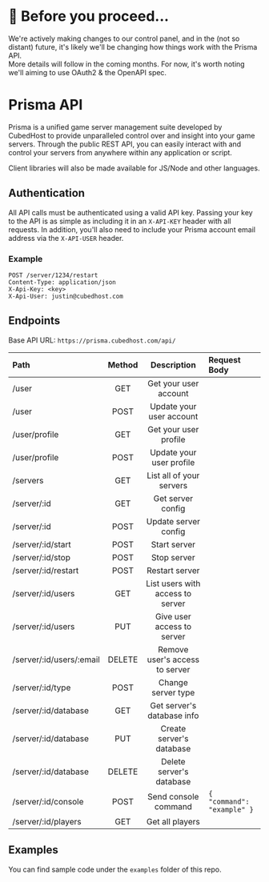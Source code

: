 # 📣 Before you proceed...

We're actively making changes to our control panel, and in the (not so distant) future, it's likely we'll be changing how things work with the Prisma API.  
More details will follow in the coming months. For now, it's worth noting we'll aiming to use OAuth2 & the OpenAPI spec.  

# Prisma API
Prisma is a unified game server management suite developed by CubedHost to provide unparalleled control over and insight into your game servers. Through the public REST API, you can easily interact with and control your servers from anywhere within any application or script.

Client libraries will also be made available for JS/Node and other languages.

## Authentication
All API calls must be authenticated using a valid API key. Passing your key to the API is as simple as including it in an `X-API-KEY` header with all requests. In addition, you'll also need to include your Prisma account email address via the `X-API-USER` header.

### Example
```
POST /server/1234/restart
Content-Type: application/json
X-Api-Key: <key>
X-Api-User: justin@cubedhost.com
```

## Endpoints
Base API URL: `https://prisma.cubedhost.com/api/`

| Path                     | Method | Description | Request Body
| :----------------------- | :----: | :---------: | :-----
| /user                    | GET    | Get your user account
| /user                    | POST   | Update your user account
| /user/profile            | GET    | Get your user profile
| /user/profile            | POST   | Update your user profile
| /servers                 | GET    | List all of your servers
| /server/:id              | GET    | Get server config
| /server/:id              | POST   | Update server config
| /server/:id/start        | POST   | Start server
| /server/:id/stop         | POST   | Stop server
| /server/:id/restart      | POST   | Restart server
| /server/:id/users        | GET    | List users with access to server
| /server/:id/users        | PUT    | Give user access to server
| /server/:id/users/:email | DELETE | Remove user's access to server
| /server/:id/type         | POST   | Change server type
| /server/:id/database     | GET    | Get server's database info
| /server/:id/database     | PUT    | Create server's database
| /server/:id/database     | DELETE | Delete server's database
| /server/:id/console      | POST   | Send console command | `{ "command": "example" }`
| /server/:id/players      | GET    | Get all players

## Examples
You can find sample code under the `examples` folder of this repo.
